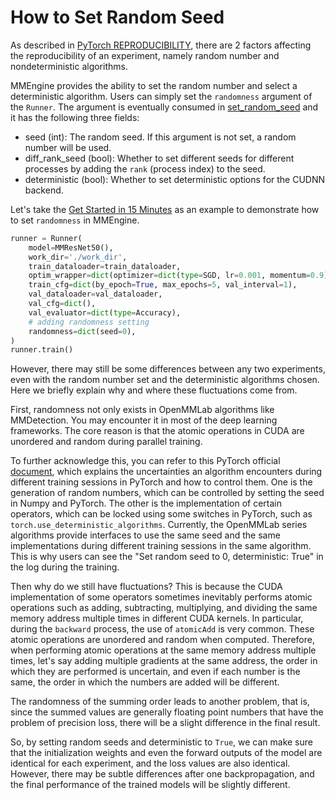 # How to Set Random Seed

As described in [PyTorch REPRODUCIBILITY](https://pytorch.org/docs/stable/notes/randomness.html), there are  2 factors affecting the reproducibility of an experiment, namely random number and nondeterministic algorithms.

MMEngine provides the ability to set the random number and select a deterministic algorithm. Users can simply set the `randomness` argument of the `Runner`. The argument is eventually consumed in [set_random_seed](mmengine.runner.set_random_seed) and it has the following three fields:

- seed (int): The random seed. If this argument is not set, a random number will be used.
- diff_rank_seed (bool): Whether to set different seeds for different processes by adding the `rank` (process index) to the seed.
- deterministic (bool): Whether to set deterministic options for the CUDNN backend.

Let's take the [Get Started in 15 Minutes](../get_started/15_minutes.md) as an example to demonstrate how to set `randomness` in MMEngine.

```python
runner = Runner(
    model=MMResNet50(),
    work_dir='./work_dir',
    train_dataloader=train_dataloader,
    optim_wrapper=dict(optimizer=dict(type=SGD, lr=0.001, momentum=0.9)),
    train_cfg=dict(by_epoch=True, max_epochs=5, val_interval=1),
    val_dataloader=val_dataloader,
    val_cfg=dict(),
    val_evaluator=dict(type=Accuracy),
    # adding randomness setting
    randomness=dict(seed=0),
)
runner.train()
```

However, there may still be some differences between any two experiments, even with the random number set and the deterministic algorithms chosen. Here we briefly explain why and where these fluctuations come from.

First, randomness not only exists in OpenMMLab algorithms like MMDetection. You may encounter it in most of the deep learning frameworks. The core reason is that the atomic operations in CUDA are unordered and random during parallel training.

To further acknowledge this, you can refer to this PyTorch official [document](https://pytorch.org/docs/stable/notes/randomness.html), which explains the uncertainties an algorithm encounters during different training sessions in PyTorch and how to control them. One is the generation of random numbers, which can be controlled by setting the seed in Numpy and PyTorch. The other is the implementation of certain operators, which can be locked using some switches in PyTorch, such as `torch.use_deterministic_algorithms`. Currently, the OpenMMLab series algorithms provide interfaces to use the same seed and the same implementations during different training sessions in the same algorithm. This is why users can see the "Set random seed to 0, deterministic: True" in the log during the training.

Then why do we still have fluctuations? This is because the CUDA implementation of some operators sometimes inevitably performs atomic operations such as adding, subtracting, multiplying, and dividing the same memory address multiple times in different CUDA kernels. In particular, during the `backward` process, the use of `atomicAdd` is very common. These atomic operations are unordered and random when computed. Therefore, when performing atomic operations at the same memory address multiple times, let's say adding multiple gradients at the same address, the order in which they are performed is uncertain, and even if each number is the same, the order in which the numbers are added will be different.

The randomness of the summing order leads to another problem, that is, since the summed values are generally floating point numbers that have the problem of precision loss, there will be a slight difference in the final result.

So, by setting random seeds and deterministic to `True`, we can make sure that the initialization weights and even the forward outputs of the model are identical for each experiment, and the loss values are also identical. However, there may be subtle differences after one backpropagation, and the final performance of the trained models will be slightly different.
